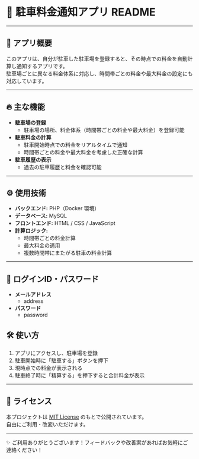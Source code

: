 # 🚗 駐車料金通知アプリ README

---

## 📌 アプリ概要
このアプリは、自分が駐車した駐車場を登録すると、その時点での料金を自動計算し通知するアプリです。  
駐車場ごとに異なる料金体系に対応し、時間帯ごとの料金や最大料金の設定にも対応しています。

---

## 🔥 主な機能
- **駐車場の登録**  
  - 駐車場の場所、料金体系（時間帯ごとの料金や最大料金）を登録可能  
- **駐車料金の計算**  
  - 駐車開始時点での料金をリアルタイムで通知  
  - 時間帯ごとの料金や最大料金を考慮した正確な計算  
- **駐車履歴の表示**  
  - 過去の駐車履歴と料金を確認可能  

---

## ⚙️ 使用技術
- **バックエンド:** PHP（Docker 環境）  
- **データベース:** MySQL  
- **フロントエンド:** HTML / CSS / JavaScript  
- **計算ロジック:**  
  - 時間帯ごとの料金計算  
  - 最大料金の適用  
  - 複数時間帯にまたがる駐車の料金計算  

---

## 🚀 ログインID・パスワード
- **メールアドレス**
  - address
- **パスワード**
  - password

## 🛠️ 使い方
1. アプリにアクセスし、駐車場を登録  
2. 駐車開始時に「駐車する」ボタンを押下  
3. 現時点での料金が表示される  
4. 駐車終了時に「精算する」を押下すると合計料金が表示  

---

## 💬 ライセンス
本プロジェクトは [MIT License](./LICENSE) のもとで公開されています。  
自由にご利用・改変いただけます。

---

✨ ご利用ありがとうございます！フィードバックや改善案があればお気軽にご連絡ください！
